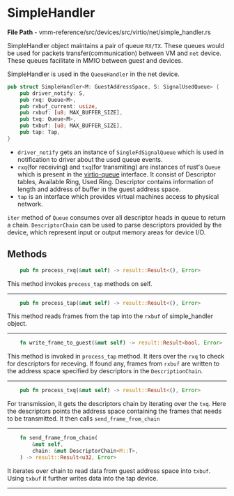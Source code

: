 # SimpleHandler

**File Path** - vmm-reference/src/devices/src/virtio/net/simple_handler.rs  

SimpleHandler object maintains a pair of queue `RX/TX`. These queues would be used for packets transfer(communication) between VM and `net` device. These queues facilitate in MMIO between guest and devices.

SimpleHandler is used in the `QueueHandler` in the net device.

```rs
pub struct SimpleHandler<M: GuestAddressSpace, S: SignalUsedQueue> {
    pub driver_notify: S,
    pub rxq: Queue<M>,
    pub rxbuf_current: usize,
    pub rxbuf: [u8; MAX_BUFFER_SIZE],
    pub txq: Queue<M>,
    pub txbuf: [u8; MAX_BUFFER_SIZE],
    pub tap: Tap,
}
```
- `driver_notify` gets an instance of `SingleFdSignalQueue` which is used in notification to driver about the used queue events. 
- `rxq`(for receiving) and `txq`(for transmiting) are instances of rust's `Queue` which is present in the [virtio-queue](https://github.com/rust-vmm/vm-virtio/blob/main/crates/virtio-queue/README.md) interface. It consist of Descriptor tables, Available Ring, Used Ring. Descriptor contains information of length and address of buffer in the guest address space. 
- `tap` is an interface which provides virtual machines access to physical network. 

`iter` method of `Queue` consumes over all descriptor heads in queue to return a chain. `DescriptorChain` can be used to parse descriptors provided by the device, which represent input or output memory areas for device I/O.

## Methods
```rs
    pub fn process_rxq(&mut self) -> result::Result<(), Error>
```
This method invokes `process_tap` methods on self.
<hr>

```rs
    pub fn process_tap(&mut self) -> result::Result<(), Error>
```
This method reads frames from the tap into the `rxbuf` of simple_handler object. 
<hr>

```rs
    fn write_frame_to_guest(&mut self) -> result::Result<bool, Error>
```
This method is invoked in `process_tap` method. It iters over the `rxq` to check for descriptors for receving. If found any, frames from  `rxbuf` are written to the address space specified by descriptors in the `DescriptionChain`.
<hr>

```rs
    pub fn process_txq(&mut self) -> result::Result<(), Error>
```
For transmission, it gets the descriptors chain by iterating over the `txq`. Here the descriptors points the address space containing the frames that needs to be transmitted. It then calls `send_frame_from_chain`
<hr>

```rs
    fn send_frame_from_chain(
        &mut self,
        chain: &mut DescriptorChain<M::T>,
    ) -> result::Result<u32, Error>
```
It iterates over chain to read data from guest address space into `txbuf`. Using `txbuf` it further writes data into the tap device. 
<hr>



